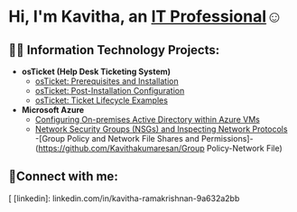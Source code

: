 <h1>Hi, I'm Kavitha, an <a href="linkedin.com/in/kavitha-ramakrishnan-9a632a2bb
">IT Professional</a>☺</h1>

<h2>👨‍💻 Information Technology Projects:</h2>

- <b>osTicket (Help Desk Ticketing System)</b>
  - [osTicket: Prerequisites and Installation](https://github.com/Kavithakumaresan/osticket-prereqs)
  - [osTicket: Post-Installation Configuration](https://github.com/Kavithakumaresan/post-install-config)
  - [osTicket: Ticket Lifecycle Examples](https://github.com/Kavithakumaresan/ticket-lifecycle)
- <b>Microsoft Azure</b>
  - [Configuring On-premises Active Directory within Azure VMs](https://github.com/Kavithakumaresan/configure-ad)
  - [Network Security Groups (NSGs) and Inspecting Network Protocols](https://github.com/Kavithakumaresan/azure-network-protocols)
   -[Group Policy and Network File Shares and Permissions]-(https://github.com/Kavithakumaresan/Group Policy-Network File)

<h2>🤳Connect with me:</h2>

[
[linkedin]: linkedin.com/in/kavitha-ramakrishnan-9a632a2bb
